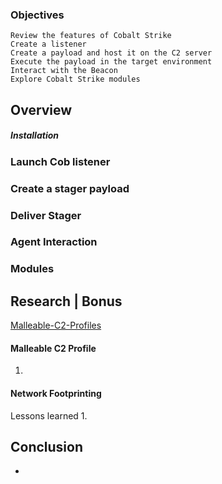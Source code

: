 
### Objectives

    Review the features of Cobalt Strike
    Create a listener
    Create a payload and host it on the C2 server
    Execute the payload in the target environment
    Interact with the Beacon
    Explore Cobalt Strike modules

## Overview 

##### Installation


### Launch Cob listener


### Create a stager payload


### Deliver Stager 


### Agent Interaction 


### Modules 


## Research | Bonus


[Malleable-C2-Profiles](https://github.com/BC-SECURITY/Malleable-C2-Profiles)

#### Malleable C2 Profile
1. 

#### Network Footprinting
Lessons learned
	1. 

## Conclusion
- 


